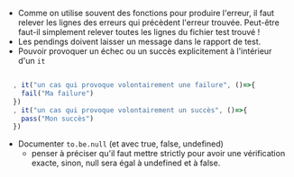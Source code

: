 * Comme on utilise souvent des fonctions pour produire l'erreur, il faut relever les lignes des erreurs qui précèdent l'erreur trouvée. Peut-être faut-il simplement relever toutes les lignes du fichier test trouvé !
* Les pendings doivent laisser un message dans le rapport de test.
* Pouvoir provoquer un échec ou un succès explicitement à l'intérieur d'un `it`

```js

  , it("un cas qui provoque volontairement une failure", ()=>{
    fail("Ma failure")
  })
  , it("un cas qui provoque volontairement un succès", ()=>{
    pass("Mon succès")
  })

```

* Documenter `to.be.null` (et avec true, false, undefined)
  * penser à préciser qu'il faut mettre strictly pour avoir une vérification exacte, sinon, null sera égal à undefined et à false.
